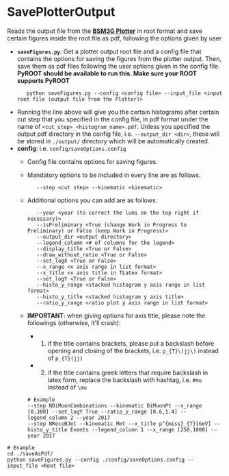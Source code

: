 # SavePlotterOutput
Reads the output file from the **[BSM3G Plotter](https://github.com/BSM3G/Plotter)** in root format and save certain figures inside the root file as pdf, following the options given by user
  - **`saveFigures.py`**: Get a plotter output root file and a config file that contains the options for saving the figures from the plotter output. Then, save them as pdf files following the user options given in the config file. **PyROOT should be available to run this. Make sure your ROOT supports PyROOT**
      ```
         python saveFigures.py --config <config file> --input_file <input root file (output file from the Plotter)>
      ```
  - Running the line above will give you the certain histograms after certain cut step that you specified in the config file, in pdf format under the name of `<cut_step>_<histogram_name>.pdf`. Unless you specified the output pdf directory in the config file, i.e. `--output_dir <dir>`, these will be stored in `./output/` directory which will be automatically created.
  - **config**: i.e. `config/saveOptions.config`
    - Config file contains options for saving figures.
    - Mandatory options to be included in every line are as follows.
      ```
         --step <cut step> --kinematic <kinematic>
      ```
    - Additional options you can add are as follows.
      ```
         --year <year (to correct the lumi on the top right if necessary)>
         --isPreliminary <True (change Work in Progress to Preliminary) or False (keep Work in Progress)>
         --output_dir <output directory>
         --legend_column <# of columns for the legend>
         --display_title <True or False>
         --draw_without_ratio <True or False>
         --set_logX <True or False>
         --x_range <x axis range in list format>
         --x_title <x axis title in TLatex format>
         --set_logY <True or False>
         --histo_y_range <stacked histogram y axis range in list format>
         --histo_y_title <stacked histogram y axis title>
         --ratio_y_range <ratio plot y axis range in list format>
      ```

    - **IMPORTANT**: when giving options for axis title, please note the followings (otherwise, it'll crash):
      - 1. if the title contains brackets, please put a backslash before opening and closing of the brackets, i.e. `p_{T}\(jj\)` instead of `p_{T}(jj)`
      - 2. if the title contains greek letters that require backslash in latex form, replace the backslash with hashtag, i.e. `#mu` instead of `\mu`
      ```
      # Example
      --step NDiMuonCombinations --kinematic DiMuonPt --x_range [0,300] --set_logY True --ratio_y_range [0.6,1.4] --legend_column 2 --year 2017
      --step NRecoBJet --kinematic Met --x_title p^{miss}_{T}[GeV] --histo_y_title Events --legend_column 1 --x_range [250,1000] --year 2017
      ```

```
# Example
cd ./saveAsPdf/
python saveFigures.py --config ./config/saveOptions.config --input_file <Root file>

```
